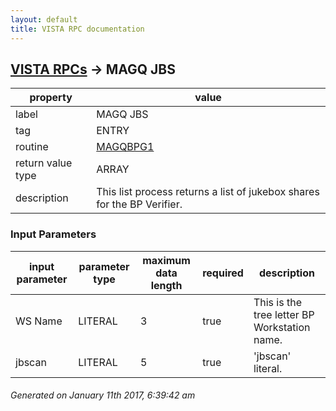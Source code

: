 ```yaml
---
layout: default
title: VISTA RPC documentation
---
```




## [VISTA RPCs](TableOfContent.md) &#8594; MAGQ JBS 

 property | value 
--- | --- 
 label | MAGQ JBS
 tag | ENTRY
 routine | [MAGQBPG1](http://code.osehra.org/dox/Routine_MAGQBPG1_source.html)
 return value type | ARRAY
 description | This list process returns a list of jukebox shares for the BP Verifier.

### Input Parameters

| input parameter | parameter type | maximum data length | required | description | 
| --- | --- | --- | --- | --- | 
| WS Name | LITERAL | 3 | true | This is the tree letter BP Workstation name. | 
| jbscan | LITERAL | 5 | true | 'jbscan' literal. | 




 ###### Generated on January 11th 2017, 6:39:42 am